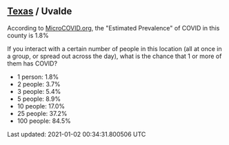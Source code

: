 
## [Texas](/united-states/texas) / Uvalde

According to [MicroCOVID.org](http://microcovid.org),
the "Estimated Prevalence" of COVID in this county is 1.8%

If you interact with a certain number of people in this location
(all at once in a group, or spread out across the day), what is the chance that
1 or more of them has COVID?

- 1 person: 1.8%
- 2 people: 3.7%
- 3 people: 5.4%
- 5 people: 8.9%
- 10 people: 17.0%
- 25 people: 37.2%
- 100 people: 84.5%

Last updated: 2021-01-02 00:34:31.800506 UTC
